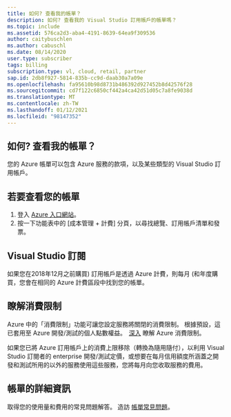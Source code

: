 ```yaml
---
title: 如何? 查看我的帳單？
description: 如何? 查看我的 Visual Studio 訂用帳戶的帳單嗎？
ms.topic: include
ms.assetid: 576ca2d3-aba4-4191-8639-64ea9f309536
author: caitybuschlen
ms.author: cabuschl
ms.date: 08/14/2020
user.type: subscriber
tags: billing
subscription.type: vl, cloud, retail, partner
sap.id: 2db8f927-5814-835b-cc9d-daab30a7a09e
ms.openlocfilehash: fa95610b98d8731b486392d927452b8d42576f28
ms.sourcegitcommit: cd7f122c6850cf442a4ca42d51d05c7a8fe9038d
ms.translationtype: MT
ms.contentlocale: zh-TW
ms.lasthandoff: 01/12/2021
ms.locfileid: "98147352"
---
```

## <a name="how-do-i-view-my-bill"></a>如何? 查看我的帳單？

您的 Azure 帳單可以包含 Azure 服務的款項，以及某些類型的 Visual Studio 訂用帳戶。

## <a name="to-view-your-bill"></a>若要查看您的帳單
1. 登入 [Azure 入口網站](https://portal.azure.com)。  
2. 按一下功能表中的 [成本管理 + 計費] 分頁，以尋找總覽、訂用帳戶清單和發票。  

## <a name="visual-studio-subscriptions"></a>Visual Studio 訂閱 

如果您在2018年12月之前購買) 訂用帳戶是透過 Azure 計費，則每月 (和年度購買，您會在相同的 Azure 計費區段中找到您的帳單。  

## <a name="understanding-spending-limit"></a>瞭解消費限制 
Azure 中的「消費限制」功能可讓您設定服務將關閉的消費限制。 根據預設，這已套用至 Azure 開發/測試的個人點數權益。  [深入](https://docs.microsoft.com/azure/cost-management-billing/manage/spending-limit) 瞭解 Azure 消費限制。 

如果您已將 Azure 訂用帳戶上的消費上限移除（轉換為隨用隨付），以利用 Visual Studio 訂閱者的 enterprise 開發/測試定價，或想要在每月信用額度所涵蓋之開發和測試所用的以外的服務使用這些服務，您將每月向您收取服務的費用。  

## <a name="more-information-about-billing"></a>帳單的詳細資訊
取得您的使用量和費用的常見問題解答。 造訪 [帳單常見問題](https://docs.microsoft.com/azure/cost-management-billing/manage/getting-started)。 
